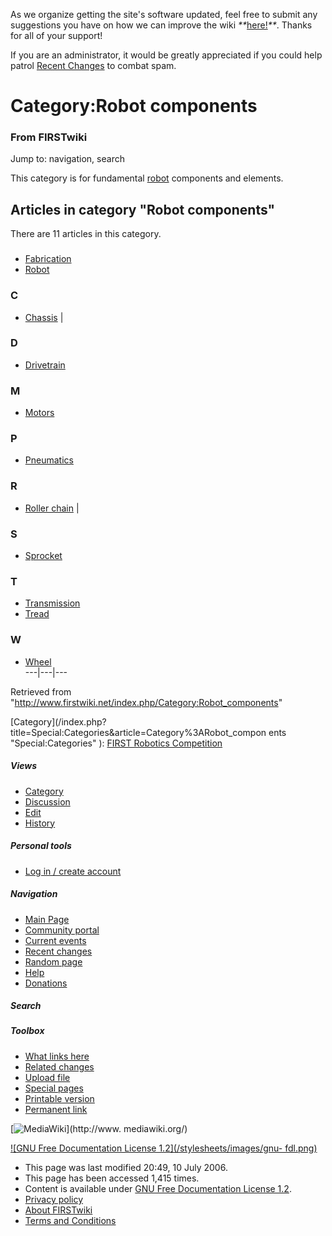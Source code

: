As we organize getting the site's software updated, feel free to submit any
suggestions you have on how we can improve the wiki
_**_[here!](/index.php/User:Hallry/Suggestions "User:Hallry/Suggestions"
)_**_. Thanks for all of your support!

If you are an administrator, it would be greatly appreciated if you could help
patrol [Recent Changes](/index.php/Special:Recentchanges
"Special:Recentchanges" ) to combat spam.

# Category:Robot components

### From FIRSTwiki

Jump to: navigation, search

This category is for fundamental [robot](/index.php/Robot "Robot" ) components
and elements.

  

## Articles in category "Robot components"

There are 11 articles in this category.

###

  * [Fabrication](/index.php/Fabrication "Fabrication" )
  * [Robot](/index.php/Robot "Robot" )

### C

  * [Chassis](/index.php/Chassis "Chassis" )
|

### D

  * [Drivetrain](/index.php/Drivetrain "Drivetrain" )

### M

  * [Motors](/index.php/Motors "Motors" )

### P

  * [Pneumatics](/index.php/Pneumatics "Pneumatics" )

### R

  * [Roller chain](/index.php/Roller_chain "Roller chain" )
|

### S

  * [Sprocket](/index.php/Sprocket "Sprocket" )

### T

  * [Transmission](/index.php/Transmission "Transmission" )
  * [Tread](/index.php/Tread "Tread" )

### W

  * [Wheel](/index.php/Wheel "Wheel" )  
---|---|---  
  
Retrieved from
"<http://www.firstwiki.net/index.php/Category:Robot_components>"

[Category](/index.php?title=Special:Categories&article=Category%3ARobot_compon
ents "Special:Categories" ): [FIRST Robotics
Competition](/index.php/Category:FIRST_Robotics_Competition "Category:FIRST
Robotics Competition" )

##### Views

  * [Category](/index.php/Category:Robot_components)
  * [Discussion](/index.php?title=Category_talk:Robot_components&action=edit)
  * [Edit](/index.php?title=Category:Robot_components&action=edit)
  * [History](/index.php?title=Category:Robot_components&action=history)

##### Personal tools

  * [Log in / create account](/index.php?title=Special:Userlogin&returnto=Category:Robot_components)

[](/index.php/Main_Page "Main Page" )

##### Navigation

  * [Main Page](/index.php/Main_Page)
  * [Community portal](/index.php/FIRSTwiki:Community_portal)
  * [Current events](/index.php/Current_events)
  * [Recent changes](/index.php/Special:Recentchanges)
  * [Random page](/index.php/Special:Random)
  * [Help](/index.php/FIRSTwiki:Help)
  * [Donations](/index.php/FIRSTwiki:Site_support)

##### Search



##### Toolbox

  * [What links here](/index.php/Special:Whatlinkshere/Category:Robot_components)
  * [Related changes](/index.php/Special:Recentchangeslinked/Category:Robot_components)
  * [Upload file](/index.php/Special:Upload)
  * [Special pages](/index.php/Special:Specialpages)
  * [Printable version](/index.php?title=Category:Robot_components&printable=yes)
  * [Permanent link](/index.php?title=Category:Robot_components&oldid=48645)

[![MediaWiki](/skins/common/images/poweredby_mediawiki_88x31.png)](http://www.
mediawiki.org/)

[![GNU Free Documentation License 1.2](/stylesheets/images/gnu-
fdl.png)](http://www.gnu.org/copyleft/fdl.html)

  * This page was last modified 20:49, 10 July 2006.
  * This page has been accessed 1,415 times.
  * Content is available under [GNU Free Documentation License 1.2](http://www.gnu.org/copyleft/fdl.html "http://www.gnu.org/copyleft/fdl.html" ).
  * [Privacy policy](/index.php/FIRSTwiki:Privacy_policy "FIRSTwiki:Privacy policy" )
  * [About FIRSTwiki](/index.php/FIRSTwiki:About "FIRSTwiki:About" )
  * [Terms and Conditions](/index.php/FIRSTwiki:Terms_and_conditions "FIRSTwiki:Terms and conditions" )

